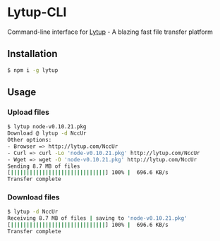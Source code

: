 # Lytup-CLI
Command-line interface for [Lytup](http://lytup.com) - A blazing fast file transfer platform

## Installation
```sh
$ npm i -g lytup
```

## Usage

### Upload files
```sh
$ lytup node-v0.10.21.pkg 
Download @ lytup -d NccUr
Other options:
- Browser => http://lytup.com/NccUr
- Curl => curl -Lo 'node-v0.10.21.pkg' http://lytup.com/NccUr
- Wget => wget -O 'node-v0.10.21.pkg' http://lytup.com/NccUr
Sending 8.7 MB of files
[||||||||||||||||||||||||||||||] 100% |  696.6 KB/s
Transfer complete
```

### Download files
```sh
$ lytup -d NccUr
Receiving 8.7 MB of files | saving to 'node-v0.10.21.pkg'
[||||||||||||||||||||||||||||||] 100% |  696.6 KB/s
Transfer complete
```
